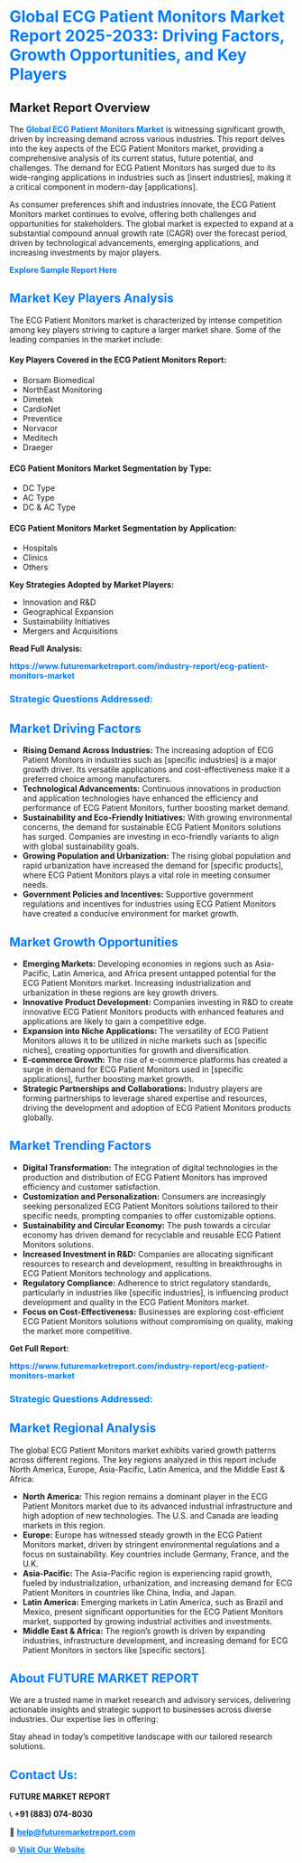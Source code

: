 <h1 style="color: #007BFF;">Global ECG Patient Monitors Market Report 2025-2033: Driving Factors, Growth Opportunities, and Key Players</h1>

<section id="overview">
<h2>Market Report Overview</h2>
<p>The <a href="https://www.futuremarketreport.com/industry-report/ecg-patient-monitors-market" style="color: #007BFF; text-decoration: none;"><strong>Global ECG Patient Monitors Market</strong></a> is witnessing significant growth, driven by increasing demand across various industries. This report delves into the key aspects of the ECG Patient Monitors market, providing a comprehensive analysis of its current status, future potential, and challenges. The demand for ECG Patient Monitors has surged due to its wide-ranging applications in industries such as [insert industries], making it a critical component in modern-day [applications].</p>
<p>As consumer preferences shift and industries innovate, the ECG Patient Monitors market continues to evolve, offering both challenges and opportunities for stakeholders. The global market is expected to expand at a substantial compound annual growth rate (CAGR) over the forecast period, driven by technological advancements, emerging applications, and increasing investments by major players.</p>
</section>

<section id="overview">
<p><a href="https://www.futuremarketreport.com/request-sample/reportId=36079" style="color: #007BFF; text-decoration: none;"><strong>Explore Sample Report Here</strong></a></p>
</section>

<section id="key-players">
<h2 style="color: #007BFF;">Market Key Players Analysis</h2>
<p>The ECG Patient Monitors market is characterized by intense competition among key players striving to capture a larger market share. Some of the leading companies in the market include:</p>
<h4>Key Players Covered in the ECG Patient Monitors Report:</h4>
<ul><li>Borsam Biomedical</li><li>NorthEast Monitoring</li><li>Dimetek</li><li>CardioNet</li><li>Preventice</li><li>Norvacor</li><li>Meditech</li><li>Draeger</li></ul>
<h4>ECG Patient Monitors Market Segmentation by Type:</h4>
<ul><li>DC Type</li><li>AC Type</li><li>DC &amp; AC Type</li></ul>

<h4>ECG Patient Monitors Market Segmentation by Application:</h4>
<ul><li>Hospitals</li><li>Clinics</li><li>Others</li></ul>
<p><strong>Key Strategies Adopted by Market Players:</strong></p>
<ul>
<li>Innovation and R&D</li>
<li>Geographical Expansion</li>
<li>Sustainability Initiatives</li>
<li>Mergers and Acquisitions</li>
</ul>
</section>

<section>
<p><strong>Read Full Analysis: </strong></p><a href="https://www.futuremarketreport.com/industry-report/ecg-patient-monitors-market" style="color: #007BFF; text-decoration: none;"><strong>https://www.futuremarketreport.com/industry-report/ecg-patient-monitors-market</strong></a>
<h3 style="color: #007BFF;">Strategic Questions Addressed:</h3>
</section>

<section id="driving-factors">
<h2 style="color: #007BFF;">Market Driving Factors</h2>
<ul>
<li><strong>Rising Demand Across Industries:</strong> The increasing adoption of ECG Patient Monitors in industries such as [specific industries] is a major growth driver. Its versatile applications and cost-effectiveness make it a preferred choice among manufacturers.</li>
<li><strong>Technological Advancements:</strong> Continuous innovations in production and application technologies have enhanced the efficiency and performance of ECG Patient Monitors, further boosting market demand.</li>
<li><strong>Sustainability and Eco-Friendly Initiatives:</strong> With growing environmental concerns, the demand for sustainable ECG Patient Monitors solutions has surged. Companies are investing in eco-friendly variants to align with global sustainability goals.</li>
<li><strong>Growing Population and Urbanization:</strong> The rising global population and rapid urbanization have increased the demand for [specific products], where ECG Patient Monitors plays a vital role in meeting consumer needs.</li>
<li><strong>Government Policies and Incentives:</strong> Supportive government regulations and incentives for industries using ECG Patient Monitors have created a conducive environment for market growth.</li>
</ul>
</section>

<section id="growth-opportunities">
<h2 style="color: #007BFF;">Market Growth Opportunities</h2>
<ul>
<li><strong>Emerging Markets:</strong> Developing economies in regions such as Asia-Pacific, Latin America, and Africa present untapped potential for the ECG Patient Monitors market. Increasing industrialization and urbanization in these regions are key growth drivers.</li>
<li><strong>Innovative Product Development:</strong> Companies investing in R&D to create innovative ECG Patient Monitors products with enhanced features and applications are likely to gain a competitive edge.</li>
<li><strong>Expansion into Niche Applications:</strong> The versatility of ECG Patient Monitors allows it to be utilized in niche markets such as [specific niches], creating opportunities for growth and diversification.</li>
<li><strong>E-commerce Growth:</strong> The rise of e-commerce platforms has created a surge in demand for ECG Patient Monitors used in [specific applications], further boosting market growth.</li>
<li><strong>Strategic Partnerships and Collaborations:</strong> Industry players are forming partnerships to leverage shared expertise and resources, driving the development and adoption of ECG Patient Monitors products globally.</li>
</ul>
</section>

<section id="trending-factors">
<h2 style="color: #007BFF;">Market Trending Factors</h2>
<ul>
<li><strong>Digital Transformation:</strong> The integration of digital technologies in the production and distribution of ECG Patient Monitors has improved efficiency and customer satisfaction.</li>
<li><strong>Customization and Personalization:</strong> Consumers are increasingly seeking personalized ECG Patient Monitors solutions tailored to their specific needs, prompting companies to offer customizable options.</li>
<li><strong>Sustainability and Circular Economy:</strong> The push towards a circular economy has driven demand for recyclable and reusable ECG Patient Monitors solutions.</li>
<li><strong>Increased Investment in R&D:</strong> Companies are allocating significant resources to research and development, resulting in breakthroughs in ECG Patient Monitors technology and applications.</li>
<li><strong>Regulatory Compliance:</strong> Adherence to strict regulatory standards, particularly in industries like [specific industries], is influencing product development and quality in the ECG Patient Monitors market.</li>
<li><strong>Focus on Cost-Effectiveness:</strong> Businesses are exploring cost-efficient ECG Patient Monitors solutions without compromising on quality, making the market more competitive.</li>
</ul>
</section>

<section>
<p><strong>Get Full Report: </strong></p><a href="https://www.futuremarketreport.com/industry-report/ecg-patient-monitors-market" style="color: #007BFF; text-decoration: none;"><strong>https://www.futuremarketreport.com/industry-report/ecg-patient-monitors-market</strong></a>
<h3 style="color: #007BFF;">Strategic Questions Addressed:</h3>
</section>


<section id="regional-analysis">
<h2 style="color: #007BFF;">Market Regional Analysis</h2>
<p>The global ECG Patient Monitors market exhibits varied growth patterns across different regions. The key regions analyzed in this report include North America, Europe, Asia-Pacific, Latin America, and the Middle East & Africa:</p>
<ul>
<li><strong>North America:</strong> This region remains a dominant player in the ECG Patient Monitors market due to its advanced industrial infrastructure and high adoption of new technologies. The U.S. and Canada are leading markets in this region.</li>
<li><strong>Europe:</strong> Europe has witnessed steady growth in the ECG Patient Monitors market, driven by stringent environmental regulations and a focus on sustainability. Key countries include Germany, France, and the U.K.</li>
<li><strong>Asia-Pacific:</strong> The Asia-Pacific region is experiencing rapid growth, fueled by industrialization, urbanization, and increasing demand for ECG Patient Monitors in countries like China, India, and Japan.</li>
<li><strong>Latin America:</strong> Emerging markets in Latin America, such as Brazil and Mexico, present significant opportunities for the ECG Patient Monitors market, supported by growing industrial activities and investments.</li>
<li><strong>Middle East & Africa:</strong> The region’s growth is driven by expanding industries, infrastructure development, and increasing demand for ECG Patient Monitors in sectors like [specific sectors].</li>
</ul>
</section>

<footer>
<h2 style="color: #007BFF;">About FUTURE MARKET REPORT</h2>
<p>We are a trusted name in market research and advisory services, delivering actionable insights and strategic support to businesses across diverse industries. Our expertise lies in offering:</p>

<p>Stay ahead in today’s competitive landscape with our tailored research solutions.</p>

<h2 style="color: #007BFF;">Contact Us:</h2>
<p><strong>FUTURE MARKET REPORT</strong></p>
<p>📞 <strong>+91 (883) 074-8030</strong></p>
<p>📧 <strong><a href="mailto:help@futuremarketreport.com" style="color: #007BFF;">help@futuremarketreport.com</a></strong></p>
<p>🌐 <strong><a href="https://www.futuremarketreport.com/" style="color: #007BFF;">Visit Our Website</a></strong></p>
</footer>